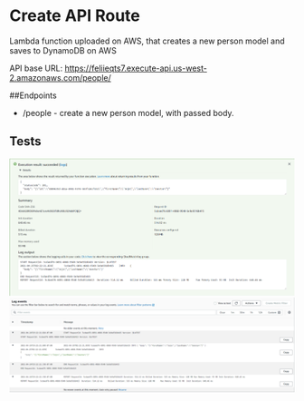 # Create API Route

Lambda function uploaded on AWS, that creates a new person model and saves to DynamoDB on AWS

API base URL: https://feliieqts7.execute-api.us-west-2.amazonaws.com/people/

##Endpoints

- /people - create a new person model, with passed body.

## Tests

![Test1](./createTest.png)
![Test2](./createTest1.png)
